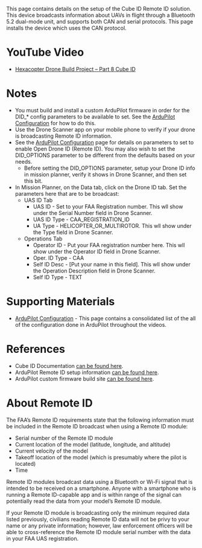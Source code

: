 This page contains details on the setup of the Cube ID Remote ID solution. This device broadcasts information about UAVs in flight through a Bluetooth 5.2 dual-mode unit, and supports both CAN and serial protocols. This page installs the device which uses the CAN protocol.

# YouTube Video
- [Hexacopter Drone Build Project – Part 8 Cube ID](https://www.youtube.com/XXX)

# Notes
- You must build and install a custom ArduPilot firmware in order for the DID_* config parameters to be available to set. See the [ArduPilot Configuration](../ArduPilot-Config/ArduPilot-Config.md) for how to do this.
- Use the Drone Scanner app on your mobile phone to verify if your drone is broadcasting Remote ID information.
- See the [ArduPilot Configuration](../ArduPilot-Config/ArduPilot-Config.md) page for details on parameters to set to enable Open Drone ID (Remote ID). You may also wish to set the DID_OPTIONS parameter to be different from the defaults based on your needs.
  - Before setting the DID_OPTIONS parameter, setup your Drone ID info in mission planner, verify it shows in Drone Scanner, and then set this bit.
- In Mission Planner, on the Data tab, click on the Drone ID tab. Set the parameters here that are to be broadcast:
  - UAS ID Tab
    - UAS ID - Set to your FAA Registration number. This wll show under the Serial Number field in Drone Scanner.
    - UAS ID Type - CAA_REGISTRATION_ID
    - UA Type - HELICOPTER_OR_MULTIROTOR. This wll show under the Type field in Drone Scanner.
  - Operations Tab
    - Operator ID - Put your FAA registration number here. This wll show under the Operator ID field in Drone Scanner.
    - Oper. ID Type - CAA
    - Self ID Desc - [Put your name in this field]. This wll show under the Operation Description field in Drone Scanner.
    - Self ID Type - TEXT


# Supporting Materials
- [ArduPilot Configuration](../ArduPilot-Config/ArduPilot-Config.md) - This page contains a consolidated list of the all of the configuration done in ArduPilot throughout the videos.


# References 
- Cube ID Documentation [can be found here](https://docs.cubepilot.org/user-guides/cube-id/cube-id).
- ArduPilot Remote ID setup information [can be found here](https://ardupilot.org/copter/docs/common-remoteid.html).
- ArduPilot custom firmware build site [can be found here](https://custom.ardupilot.org).


# About Remote ID
The FAA’s Remote ID requirements state that the following information must be included in the Remote ID broadcast when using a Remote ID module:
- Serial number of the Remote ID module
- Current location of the model (latitude, longitude, and altitude)
- Current velocity of the model
- Takeoff location of the model (which is presumably where the pilot is located)
- Time

Remote ID modules broadcast data using a Bluetooth or Wi-Fi signal that is intended to be received on a smartphone. Anyone with a smartphone who is running a Remote ID-capable app and is within range of the signal can potentially read the data from your model’s Remote ID module.

If your Remote ID module is broadcasting only the minimum required data listed previously, civilians reading Remote ID data will not be privy to your name or any private information; however, law enforcement officers will be able to cross-reference the Remote ID module serial number with the data in your FAA UAS registration.
